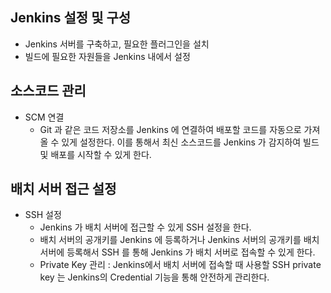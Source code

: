 ## Jenkins 설정 및 구성
- Jenkins 서버를 구축하고, 필요한 플러그인을 설치 
- 빌드에 필요한 자원들을 Jenkins 내에서 설정

## 소스코드 관리
- SCM 연결
    - Git 과 같은 코드 저장소를 Jenkins 에 연결하여 배포할 코드를 자동으로 가져올 수 있게 설정한다. 이를 통해서 최신 소스코드를 Jenkins 가 감지하여 빌드 및 배포를 시작할 수 있게 한다. 

## 배치 서버 접근 설정
- SSH 설정 
    - Jenkins 가 배치 서버에 접근할 수 있게 SSH 설정을 한다. 
    - 배치 서버의 공개키를 Jenkins 에 등록하거나 Jenkins 서버의 공개키를 배치 서버에 등록해서 SSH 를 통해 Jenkins 가 배치 서버로 접속할 수 있게 한다. 
    - Private Key 관리 : Jenkins에서 배치 서버에 접속할 때 사용할 SSH private key 는 Jenkins의 Credential 기능을 통해 안전하게 관리한다. 